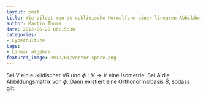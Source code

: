 ```yaml
---
layout: post
title: Wie bildet man de euklidische Normalform einer linearen Abbildung?
author: Martin Thoma
date: 2012-06-20 06:15:30
categories: 
- Cyberculture
tags: 
- Linear algebra
featured_image: 2012/01/vector-space.png
---
```

Sei V ein euklidischer VR und $\phi:V \rightarrow V$ eine Isometrie. Sei A die Abbildungsmatrix von $\phi$. Dann existiert eine Orthonormalbasis $\tilde B$, sodass gilt:
